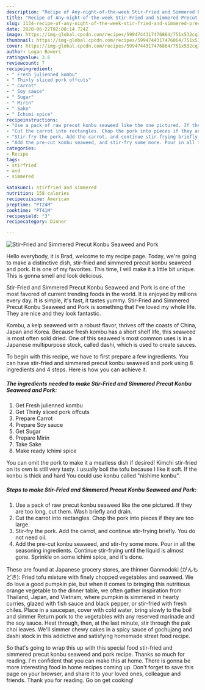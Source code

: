```yaml
---
description: "Recipe of Any-night-of-the-week Stir-Fried and Simmered Precut Konbu Seaweed and Pork"
title: "Recipe of Any-night-of-the-week Stir-Fried and Simmered Precut Konbu Seaweed and Pork"
slug: 1134-recipe-of-any-night-of-the-week-stir-fried-and-simmered-precut-konbu-seaweed-and-pork
date: 2020-06-22T02:00:14.724Z
image: https://img-global.cpcdn.com/recipes/5994744317476864/751x532cq70/stir-fried-and-simmered-precut-konbu-seaweed-and-pork-recipe-main-photo.jpg
thumbnail: https://img-global.cpcdn.com/recipes/5994744317476864/751x532cq70/stir-fried-and-simmered-precut-konbu-seaweed-and-pork-recipe-main-photo.jpg
cover: https://img-global.cpcdn.com/recipes/5994744317476864/751x532cq70/stir-fried-and-simmered-precut-konbu-seaweed-and-pork-recipe-main-photo.jpg
author: Logan Bowers
ratingvalue: 3.6
reviewcount: 7
recipeingredient:
- " Fresh julienned kombu"
- " Thinly sliced pork offcuts"
- " Carrot"
- " Soy sauce"
- " Sugar"
- " Mirin"
- " Sake"
- " Ichimi spice"
recipeinstructions:
- "Use a pack of raw precut konbu seaweed like the one pictured. If they are too long, cut them. Wash briefly and drain."
- "Cut the carrot into rectangles. Chop the pork into pieces if they are too large."
- "Stir-fry the pork. Add the carrot, and continue stir-frying briefly. You do not need oil."
- "Add the pre-cut konbu seaweed, and stir-fry some more. Pour in all the seasoning ingredients. Continue stir-frying until the liquid is almost gone. Sprinkle on some ichimi spice, and it&#39;s done."
categories:
- Recipe
tags:
- stirfried
- and
- simmered

katakunci: stirfried and simmered 
nutrition: 158 calories
recipecuisine: American
preptime: "PT24M"
cooktime: "PT41M"
recipeyield: "3"
recipecategory: Dinner

---
```



![Stir-Fried and Simmered Precut Konbu Seaweed and Pork](https://img-global.cpcdn.com/recipes/5994744317476864/751x532cq70/stir-fried-and-simmered-precut-konbu-seaweed-and-pork-recipe-main-photo.jpg)

Hello everybody, it is Brad, welcome to my recipe page. Today, we're going to make a distinctive dish, stir-fried and simmered precut konbu seaweed and pork. It is one of my favorites. This time, I will make it a little bit unique. This is gonna smell and look delicious.

Stir-Fried and Simmered Precut Konbu Seaweed and Pork is one of the most favored of current trending foods in the world. It is enjoyed by millions every day. It is simple, it's fast, it tastes yummy. Stir-Fried and Simmered Precut Konbu Seaweed and Pork is something that I've loved my whole life. They are nice and they look fantastic.

Kombu, a kelp seaweed with a robust flavor, thrives off the coasts of China, Japan and Korea. Because fresh kombu has a short shelf life, this seaweed is most often sold dried. One of this seaweed&#39;s most common uses is in a Japanese multipurpose stock, called dashi, which is used to create sauces.


To begin with this recipe, we have to first prepare a few ingredients. You can have stir-fried and simmered precut konbu seaweed and pork using 8 ingredients and 4 steps. Here is how you can achieve it.

<!--inarticleads1-->

##### The ingredients needed to make Stir-Fried and Simmered Precut Konbu Seaweed and Pork:

1. Get  Fresh julienned kombu
1. Get  Thinly sliced pork offcuts
1. Prepare  Carrot
1. Prepare  Soy sauce
1. Get  Sugar
1. Prepare  Mirin
1. Take  Sake
1. Make ready  Ichimi spice


You can omit the pork to make it a meatless dish if desired! Kimchi stir-fried on its own is still very tasty. I usually boil the tofu because I like it soft. If the konbu is thick and hard You could use konbu called &#34;nishime konbu&#34;. 

<!--inarticleads2-->

##### Steps to make Stir-Fried and Simmered Precut Konbu Seaweed and Pork:

1. Use a pack of raw precut konbu seaweed like the one pictured. If they are too long, cut them. Wash briefly and drain.
1. Cut the carrot into rectangles. Chop the pork into pieces if they are too large.
1. Stir-fry the pork. Add the carrot, and continue stir-frying briefly. You do not need oil.
1. Add the pre-cut konbu seaweed, and stir-fry some more. Pour in all the seasoning ingredients. Continue stir-frying until the liquid is almost gone. Sprinkle on some ichimi spice, and it&#39;s done.


These are found at Japanese grocery stores, are thinner Ganmodoki (がんもどき): Fried tofu mixture with finely chopped vegetables and seaweed. We do love a good pumpkin pie, but when it comes to bringing this nutritious orange vegetable to the dinner table, we often gather inspiration from Thailand, Japan, and Vietnam, where pumpkin is simmered in hearty curries, glazed with fish sauce and black pepper, or stir-fried with fresh chiles. Place in a saucepan, cover with cold water, bring slowly to the boil and simmer Return pork to the vegetables with any reserved marinade and the soy sauce. Heat through, then, at the last minute, stir through the pak choi leaves. We&#39;ll simmer chewy cakes in a spicy sauce of gochujang and dashi stock in this addictive and satisfying homemade street food recipe. 

So that's going to wrap this up with this special food stir-fried and simmered precut konbu seaweed and pork recipe. Thanks so much for reading. I'm confident that you can make this at home. There is gonna be more interesting food in home recipes coming up. Don't forget to save this page on your browser, and share it to your loved ones, colleague and friends. Thank you for reading. Go on get cooking!
